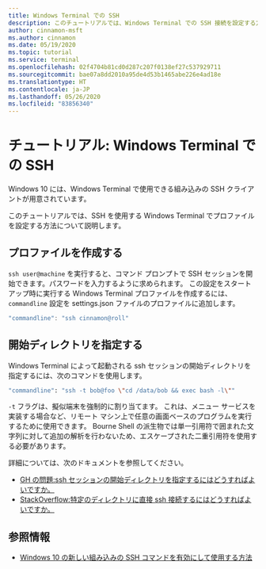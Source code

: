 ```yaml
---
title: Windows Terminal での SSH
description: このチュートリアルでは、Windows Terminal での SSH 接続を設定する方法について説明します。
author: cinnamon-msft
ms.author: cinnamon
ms.date: 05/19/2020
ms.topic: tutorial
ms.service: terminal
ms.openlocfilehash: 02f4704b81cd0d287c207f0138ef27c537929711
ms.sourcegitcommit: bae07a8dd2010a95de4d53b1465abe226e4ad18e
ms.translationtype: HT
ms.contentlocale: ja-JP
ms.lasthandoff: 05/26/2020
ms.locfileid: "83856340"
---
```

# <a name="tutorial-ssh-in-windows-terminal"></a>チュートリアル: Windows Terminal での SSH

Windows 10 には、Windows Terminal で使用できる組み込みの SSH クライアントが用意されています。

このチュートリアルでは、SSH を使用する Windows Terminal でプロファイルを設定する方法について説明します。

## <a name="create-a-profile"></a>プロファイルを作成する

`ssh user@machine` を実行すると、コマンド プロンプトで SSH セッションを開始できます。パスワードを入力するように求められます。 この設定をスタートアップ時に実行する Windows Terminal プロファイルを作成するには、`commandline` 設定を settings.json ファイルのプロファイルに追加します。

```js
"commandline": "ssh cinnamon@roll"
```

## <a name="specify-starting-directory"></a>開始ディレクトリを指定する

Windows Terminal によって起動される ssh セッションの開始ディレクトリを指定するには、次のコマンドを使用します。

```bash
"commandline": "ssh -t bob@foo \"cd /data/bob && exec bash -l\""
```

`-t` フラグは、擬似端末を強制的に割り当てます。 これは、メニュー サービスを実装する場合など、リモート マシン上で任意の画面ベースのプログラムを実行するために使用できます。 Bourne Shell の派生物では単一引用符で囲まれた文字列に対して追加の解析を行わないため、エスケープされた二重引用符を使用する必要があります。

詳細については、次のドキュメントを参照してください。

* [GH の問題:ssh セッションの開始ディレクトリを指定するにはどうすればよいですか。](https://github.com/MicrosoftDocs/terminal/issues/25)
* [StackOverflow:特定のディレクトリに直接 ssh 接続するにはどうすればよいですか。](https://stackoverflow.com/questions/626533/how-can-i-ssh-directly-to-a-particular-directory)

## <a name="resources"></a>参照情報

* [Windows 10 の新しい組み込みの SSH コマンドを有効にして使用する方法](https://www.howtogeek.com/336775/how-to-enable-and-use-windows-10s-built-in-ssh-commands/)
